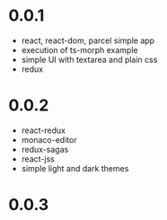 # 0.0.1

 * react, react-dom, parcel simple app
 * execution of ts-morph example
 * simple UI with textarea and plain css
 * redux

# 0.0.2

 * react-redux
 * monaco-editor
 * redux-sagas
 * react-jss
 * simple light and dark themes

# 0.0.3